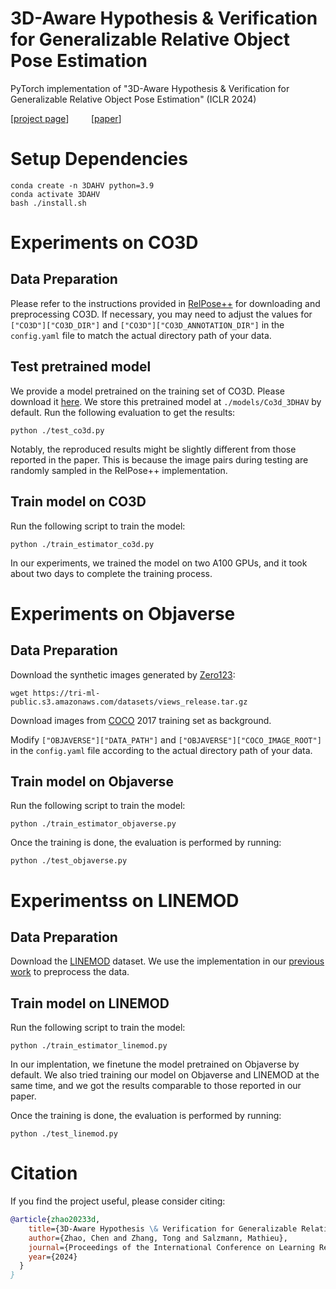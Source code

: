 # 3D-Aware Hypothesis & Verification for Generalizable Relative Object Pose Estimation
PyTorch implementation of "3D-Aware Hypothesis & Verification for Generalizable Relative Object Pose Estimation" (ICLR 2024)

[[project page](https://sailor-z.github.io/projects/ICLR2024_3DAHV.html)] &nbsp; &nbsp; &nbsp; &nbsp; [[paper](https://arxiv.org/pdf/2310.03534.pdf)]

# Setup Dependencies
```
conda create -n 3DAHV python=3.9
conda activate 3DAHV
bash ./install.sh
```

# Experiments on CO3D

## Data Preparation
Please refer to the instructions provided in [RelPose++](https://github.com/amyxlase/relpose-plus-plus/tree/main?tab=readme-ov-file#pre-processing-co3d) for downloading and preprocessing CO3D. If necessary, you may need to adjust the values for `["CO3D"]["CO3D_DIR"]` and `["CO3D"]["CO3D_ANNOTATION_DIR"]` in the `config.yaml` file to match the actual directory path of your data.

## Test pretrained model
We provide a model pretrained on the training set of CO3D. Please download it [here](https://drive.google.com/file/d/1lxVnY8o3_pzGqejJO4kLO7OV7R3XnHw8/view?usp=sharing). We store this pretrained model at `./models/Co3d_3DHAV` by default.
Run the following evaluation to get the results:
```
python ./test_co3d.py
```
Notably, the reproduced results might be slightly different from those reported in the paper. This is because the image pairs during testing are randomly sampled in the RelPose++ implementation.

## Train model on CO3D
Run the following script to train the model:
```
python ./train_estimator_co3d.py
```
In our experiments, we trained the model on two A100 GPUs, and it took about two days to complete the training process.

# Experiments on Objaverse
## Data Preparation
Download the synthetic images generated by [Zero123](https://github.com/cvlab-columbia/zero123):

```
wget https://tri-ml-public.s3.amazonaws.com/datasets/views_release.tar.gz
```

Download images from [COCO](https://cocodataset.org/#download) 2017 training set as background.

Modify `["OBJAVERSE"]["DATA_PATH"]` and `["OBJAVERSE"]["COCO_IMAGE_ROOT"]` in the `config.yaml` file according to the actual directory path of your data.

## Train model on Objaverse
Run the following script to train the model:
```
python ./train_estimator_objaverse.py
```
Once the training is done, the evaluation is performed by running:
```
python ./test_objaverse.py
```

# Experimentss on LINEMOD
## Data Preparation
Download the [LINEMOD](https://huggingface.co/datasets/Sailorzzcc/LINEMOD/blob/main/linemod.zip) dataset. We use the implementation in our [previous work](https://github.com/sailor-z/Unseen_Object_Pose/blob/42d10d4498660882874a36d4797397737857d0ac/Render/data_generation.py#L227) to preprocess the data.

## Train model on LINEMOD
Run the following script to train the model:
```
python ./train_estimator_linemod.py
```
In our implentation, we finetune the model pretrained on Objaverse by default. We also tried training our model on Objaverse and LINEMOD at the same time, and we got the results comparable to those reported in our paper.

Once the training is done, the evaluation is performed by running:
```
python ./test_linemod.py
```

# Citation
If you find the project useful, please consider citing:
```bibtex
@article{zhao20233d,
    title={3D-Aware Hypothesis \& Verification for Generalizable Relative Object Pose Estimation},
    author={Zhao, Chen and Zhang, Tong and Salzmann, Mathieu},
    journal={Proceedings of the International Conference on Learning Representations},
    year={2024}
  }
}
```
